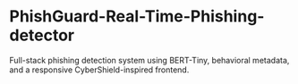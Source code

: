 # PhishGuard-Real-Time-Phishing-detector
Full-stack phishing detection system using BERT-Tiny, behavioral metadata, and a responsive CyberShield-inspired frontend.
